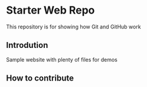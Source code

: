# Starter Web Repo

This repository is for showing how Git and GitHub work

## Introdution

Sample website with plenty of files for demos

## How to contribute